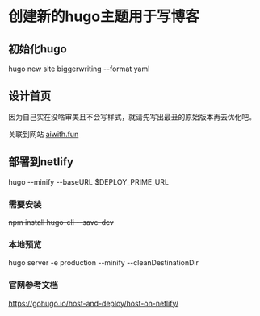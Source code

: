 # 创建新的hugo主题用于写博客

## 初始化hugo

hugo new site biggerwriting --format yaml

## 设计首页

因为自己实在没啥审美且不会写样式，就请先写出最丑的原始版本再去优化吧。

关联到网站 [aiwith.fun](https://aiwith.fun)


## 部署到netlify
hugo --minify --baseURL $DEPLOY_PRIME_URL

### 需要安装
~~npm install hugo-cli --save-dev~~

### 本地预览
hugo server -e production --minify --cleanDestinationDir

### 官网参考文档
https://gohugo.io/host-and-deploy/host-on-netlify/